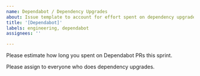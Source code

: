 ```yaml
---
name: Dependabot / Dependency Upgrades
about: Issue template to account for effort spent on dependency upgrades in a sprint
title: '[Dependabot]'
labels: engineering, dependabot
assignees: ''

---
```


Please estimate how long you spent on Dependabot PRs this sprint.

Please assign to everyone who does dependency upgrades.
